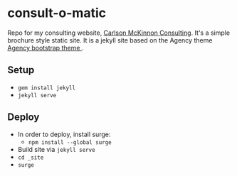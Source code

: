 # consult-o-matic

Repo for my consulting website, [Carlson McKinnon Consulting](http://carlsonmckinnon.com). It's a simple brochure style static site. It is a jekyll site based on the Agency theme [Agency bootstrap theme ](http://startbootstrap.com/templates/agency/).

## Setup

- `gem install jekyll`
- `jekyll serve`

## Deploy

- In order to deploy, install surge:
    - `npm install --global surge`
- Build site via `jekyll serve`
- `cd _site`
- `surge`
